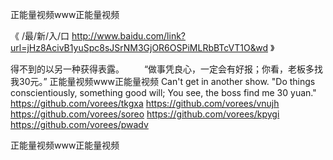 
正能量视频www正能量视频




《 /最/新/入/口  http://www.baidu.com/link?url=jHz8AcivB1yuSpc8sJSrNM3GjOR6OSPiMLRbBTcVT1O&wd 》




得不到的以另一种获得表露。
　　“做事凭良心，一定会有好报；你看，老板多找我30元。”
正能量视频www正能量视频
Can't get in another show.
"Do things conscientiously, something good will;
You see, the boss find me 30 yuan."
https://github.com/vorees/tkgxa
https://github.com/vorees/vnujh
https://github.com/vorees/soreo
https://github.com/vorees/kpygi
https://github.com/vorees/pwadv





正能量视频www正能量视频
